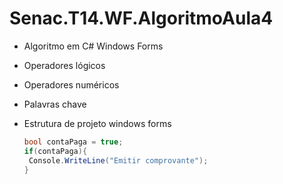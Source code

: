 # Senac.T14.WF.AlgoritmoAula4
 - Algoritmo em C# Windows Forms
 - Operadores lógicos
 - Operadores numéricos
 - Palavras chave
 - Estrutura de projeto windows forms

   ```csharp 
   bool contaPaga = true;
   if(contaPaga){
    Console.WriteLine("Emitir comprovante");
   }
   ```

   
